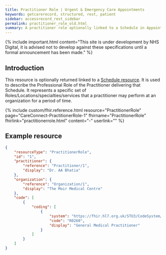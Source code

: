 ```yaml
---
title: Practitioner Role | Urgent & Emergency Care Appointments
keywords: getcarerecord, structured, rest, patient
sidebar: accessrecord_rest_sidebar
permalink: practitioner_role_old.html
summary: A practitioner role optionally linked to a Schedule in Appointment booking.
---
```


{% include important.html content="This site is under development by NHS Digital, it is advised not to develop against these specifications until a formal announcement has been made." %}

## Introduction ##
This resource is optionally returned linked to a <a href='schedule.html'>Schedule resource</a>. It is used to describe the Professional Role of the Practitioner delivering that Schedule. It represents a specific set of Roles/Locations/specialties/services that a practitioner may perform at an organization for a period of time.

{% include custom/fhir.reference.html resource="PractitionerRole" page="CareConnect-PractitionerRole-1" fhirname="PractitionerRole" fhirlink="practitionerrole.html" content="-" userlink="" %}

## Example resource ##
```json
{
    "resourceType": "PractitionerRole",
    "id": "1",
    "practitioner": {
        "reference": "Practitioner/1",
        "display": "Dr. AA Bhatia"
    },
    "organization": {
        "reference": "Organization/1",
        "display": "The Moir Medical Centre"
    },
    "code": [
        {
            "coding": [
                {
                    "system": "https://fhir.hl7.org.uk/STU3/CodeSystem/CareConnect-SDSJobRoleName-1",
                    "code": "R0260",
                    "display": "General Medical Practitioner"
                }
            ]
        }
    ]
}
```
